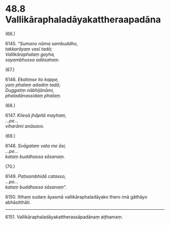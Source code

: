 

# 48.8 Vallikāraphaladāyakattheraapadāna



(66.)

6145\. _“Sumano nāma sambuddho,_  
_takkarāyaṃ vasī tadā;_  
_Vallikāraphalaṃ gayha,_  
_sayambhussa adāsahaṃ._  


(67.)

6146\. _Ekatiṃse ito kappe,_  
_yaṃ phalaṃ adadiṃ tadā;_  
_Duggatiṃ nābhijānāmi,_  
_phaladānassidaṃ phalaṃ._  


(68.)

6147\. _Kilesā jhāpitā mayhaṃ,_  
_…pe…_  
_viharāmi anāsavo._  


(69.)

6148\. _Svāgataṃ vata me āsi,_  
_…pe…_  
_kataṃ buddhassa sāsanaṃ._  


(70.)

6149\. _Paṭisambhidā catasso,_  
_…pe…_  
_kataṃ buddhassa sāsanaṃ”._  


6150\. Itthaṃ sudaṃ āyasmā vallikāraphaladāyako thero imā gāthāyo abhāsitthāti.

---

6151\. Vallikāraphaladāyakattherassāpadānaṃ aṭṭhamaṃ.





